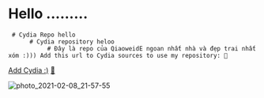 # Hello .........    
     # Cydia Repo hello
          # Cydia repository heloo
               # Đây là repo của QiaoweidE ngoan nhất nhà và đẹp trai nhất xóm :))) Add this url to Cydia sources to use my repository: 🍏

[Add Cydia :)](cydia://url/https://cydia.saurik.com/api/share#?source=https://QiaoweidE.github.io/k2d/) [🍏](https://QiaoweidE.github.io/k2d/)
  
![photo_2021-02-08_21-57-55](https://user-images.githubusercontent.com/54195182/107292864-1afb0400-6a9d-11eb-85ee-1b567df01c9a.jpg)
